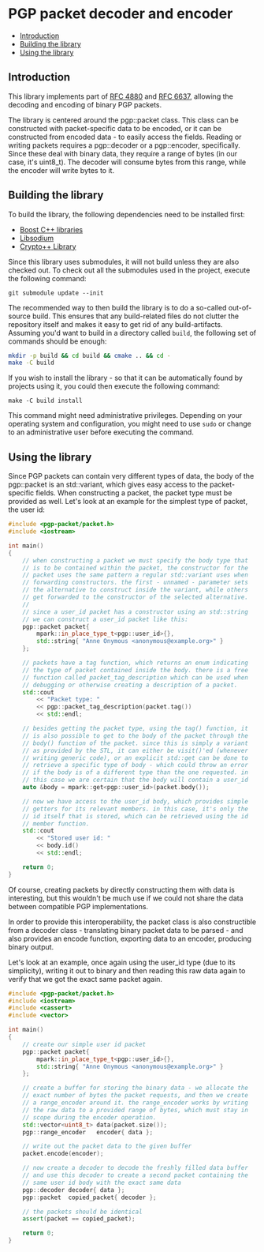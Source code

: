 # PGP packet decoder and encoder

- [Introduction](#introduction)
- [Building the library](#building-the-library)
- [Using the library](#using-the-library)


## Introduction

This library implements part of [RFC 4880](https://tools.ietf.org/html/rfc4880) and [RFC 6637](https://tools.ietf.org/html/rfc6637), allowing the decoding and encoding of binary PGP packets.

The library is centered around the pgp::packet class. This class can be constructed with packet-specific data to be encoded, or it can be constructed from encoded data - to easily access the fields. Reading or writing packets requires a pgp::decoder or a pgp::encoder, specifically. Since these deal with binary data, they require a range of bytes (in our case, it's uint8_t). The decoder will consume bytes from this range, while the encoder will write bytes to it.

## Building the library

To build the library, the following dependencies need to be installed first:
- [Boost C++ libraries](https://www.boost.org/)
- [Libsodium](https://download.libsodium.org/doc/)
- [Crypto++ Library](https://cryptopp.com/)

Since this library uses submodules, it will not build unless they are also checked out. To check out all the submodules used in the project, execute the following command:

`git submodule update --init`

The recommended way to then build the library is to do a so-called out-of-source build. This ensures that any build-related files do not clutter the repository itself and makes it easy to get rid of any build-artifacts. Assuming you'd want to build in a directory called `build`, the following set of commands should be enough:

```bash
mkdir -p build && cd build && cmake .. && cd -
make -C build
```

If you wish to install the library - so that it can be automatically found by projects using it, you could then execute the following command:

`make -C build install`

This command might need administrative privileges. Depending on your operating system and configuration, you might need to use `sudo` or change to an administrative user before executing the command.

## Using the library

Since PGP packets can contain very different types of data, the body of the pgp::packet is an std::variant, which gives easy access to the packet-specific fields. When constructing a packet, the packet type must be provided as well. Let's look at an example for the simplest type of packet, the user id:

```c++
#include <pgp-packet/packet.h>
#include <iostream>

int main()
{
    // when constructing a packet we must specify the body type that
    // is to be contained within the packet, the constructor for the
    // packet uses the same pattern a regular std::variant uses when
    // forwarding constructors. the first - unnamed - parameter sets
    // the alternative to construct inside the variant, while others
    // get forwarded to the constructor of the selected alternative.
    //
    // since a user_id packet has a constructor using an std::string
    // we can construct a user_id packet like this:
    pgp::packet packet{
        mpark::in_place_type_t<pgp::user_id>{},
        std::string{ "Anne Onymous <anonymous@example.org>" }
    };

    // packets have a tag function, which returns an enum indicating
    // the type of packet contained inside the body. there is a free
    // function called packet_tag_description which can be used when
    // debugging or otherwise creating a description of a packet.
    std::cout
        << "Packet type: "
        << pgp::packet_tag_description(packet.tag())
        << std::endl;

    // besides getting the packet type, using the tag() function, it
    // is also possible to get to the body of the packet through the
    // body() function of the packet. since this is simply a variant
    // as provided by the STL, it can either be visit()'ed (whenever
    // writing generic code), or an explicit std::get can be done to
    // retrieve a specific type of body - which could throw an error
    // if the body is of a different type than the one requested. in
    // this case we are certain that the body will contain a user_id
    auto &body = mpark::get<pgp::user_id>(packet.body());

    // now we have access to the user_id body, which provides simple
    // getters for its relevant members. in this case, it's only the
    // id itself that is stored, which can be retrieved using the id
    // member function.
    std::cout
        << "Stored user id: "
        << body.id()
        << std::endl;

    return 0;
}
```

Of course, creating packets by directly constructing them with data
is interesting, but this wouldn't be much use if we could not share
the data between compatible PGP implementations.

In order to provide this interoperability, the packet class is also
constructible from a decoder class - translating binary packet data
to be parsed - and also provides an encode function, exporting data
to an encoder, producing binary output.

Let's look at an example, once again using the user_id type (due to
its simplicity), writing it out to binary and then reading this raw
data again to verify that we got the exact same packet again.

```c++
#include <pgp-packet/packet.h>
#include <iostream>
#include <cassert>
#include <vector>

int main()
{
    // create our simple user id packet
    pgp::packet packet{
        mpark::in_place_type_t<pgp::user_id>{},
        std::string{ "Anne Onymous <anonymous@example.org>" }
    };

    // create a buffer for storing the binary data - we allocate the
    // exact number of bytes the packet requests, and then we create
    // a range_encoder around it. the range_encoder works by writing
    // the raw data to a provided range of bytes, which must stay in
    // scope during the encoder operation.
    std::vector<uint8_t> data(packet.size());
    pgp::range_encoder   encoder{ data };

    // write out the packet data to the given buffer
    packet.encode(encoder);

    // now create a decoder to decode the freshly filled data buffer
    // and use this decoder to create a second packet containing the
    // same user id body with the exact same data
    pgp::decoder decoder{ data };
    pgp::packet  copied_packet{ decoder };

    // the packets should be identical
    assert(packet == copied_packet);

    return 0;
}
```
